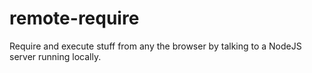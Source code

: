 # remote-require
Require and execute stuff from any the browser by talking to a NodeJS server running locally.
